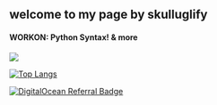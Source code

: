## welcome to my page by skulluglify

<h4><span>WORKON: </span>Python Syntax! & more</h4>

<a align="center" href="https://github.com/skulluglify">
  <img align="center" src="https://github-readme-stats.vercel.app/api?username=skulluglify&show_icons=true&hide_border=true&count_private=true&theme=midnight-purple" />
</a>

[![Top Langs](https://github-readme-stats.vercel.app/api/top-langs/?username=skulluglify&layout=compact&theme=midnight-purple)](https://github.com/skulluglify)

[![DigitalOcean Referral Badge](https://web-platforms.sfo2.cdn.digitaloceanspaces.com/WWW/Badge%201.svg)](https://www.digitalocean.com/?refcode=1826ae1ef8ca&utm_campaign=Referral_Invite&utm_medium=Referral_Program&utm_source=badge)
